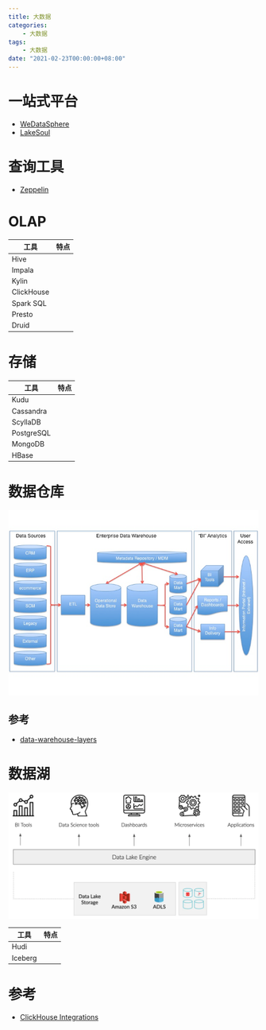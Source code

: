 ```yaml
---
title: 大数据
categories: 
    - 大数据
tags:
    - 大数据
date: "2021-02-23T00:00:00+08:00"
---
```


# 一站式平台

- [WeDataSphere](https://github.com/WeBankFinTech/WeDataSphere)
- [LakeSoul](https://github.com/lakesoul-io/LakeSoul)

# 查询工具
- [Zeppelin](https://zeppelin.apache.org/)

# OLAP

| 工具       | 特点 |
| ---------- | ---- |
| Hive       |      |
| Impala     |      |
| Kylin      |      |
| ClickHouse |      |
| Spark SQL  |      |
| Presto     |      |
| Druid      |      |

# 存储

| 工具       | 特点 |
| ---------- | ---- |
| Kudu       |      |
| Cassandra  |      |
| ScyllaDB   |      |
| PostgreSQL |      |
| MongoDB    |      |
| HBase      |      |

# 数据仓库

![Data Warehouse – too Big a Headache for Small and Medium Sized Businesses  (SME) - LeanBI](favor/DWHArchitektur3.png)

## 参考

- [data-warehouse-layers](https://hightouch.com/blog/data-warehouse-layers)

# 数据湖

![image-20230814104753177](favor/image-20230814104753177.png)

| 工具    | 特点 |
| ------- | ---- |
| Hudi    |      |
| Iceberg |      |

# 参考

- [ClickHouse Integrations](https://clickhouse.com/docs/en/integrations)
